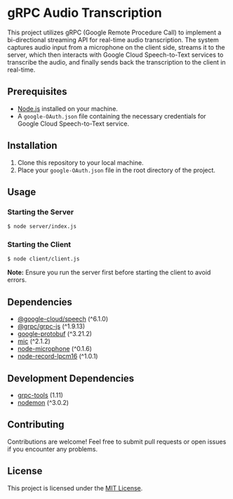 # gRPC Audio Transcription

This project utilizes gRPC (Google Remote Procedure Call) to implement a bi-directional streaming API for real-time audio transcription. The system captures audio input from a microphone on the client side, streams it to the server, which then interacts with Google Cloud Speech-to-Text services to transcribe the audio, and finally sends back the transcription to the client in real-time.

## Prerequisites

- [Node.js](https://nodejs.org/) installed on your machine.
- A `google-OAuth.json` file containing the necessary credentials for Google Cloud Speech-to-Text service.

## Installation

1. Clone this repository to your local machine.
2. Place your `google-OAuth.json` file in the root directory of the project.

## Usage

### Starting the Server

```bash
$ node server/index.js
```

### Starting the Client

```bash
$ node client/client.js
```

**Note:** Ensure you run the server first before starting the client to avoid errors.

## Dependencies

- [@google-cloud/speech](https://www.npmjs.com/package/@google-cloud/speech) (^6.1.0)
- [@grpc/grpc-js](https://www.npmjs.com/package/@grpc/grpc-js) (^1.9.13)
- [google-protobuf](https://www.npmjs.com/package/google-protobuf) (^3.21.2)
- [mic](https://www.npmjs.com/package/mic) (^2.1.2)
- [node-microphone](https://www.npmjs.com/package/node-microphone) (^0.1.6)
- [node-record-lpcm16](https://www.npmjs.com/package/node-record-lpcm16) (^1.0.1)

## Development Dependencies

- [grpc-tools](https://www.npmjs.com/package/grpc-tools) (1.11)
- [nodemon](https://www.npmjs.com/package/nodemon) (^3.0.2)

## Contributing

Contributions are welcome! Feel free to submit pull requests or open issues if you encounter any problems.

## License

This project is licensed under the [MIT License](LICENSE).

